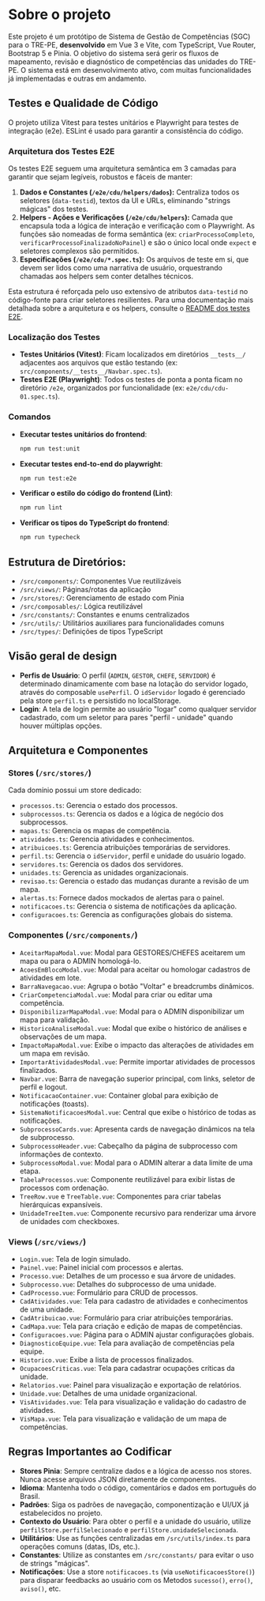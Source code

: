 # Sobre o projeto

Este projeto é um protótipo de Sistema de Gestão de Competências (SGC) para o TRE-PE, **desenvolvido** em Vue 3 e Vite, com TypeScript, Vue Router, Bootstrap 5 e Pinia. O objetivo do sistema será gerir os fluxos de mapeamento, revisão e diagnóstico de competências das unidades do TRE-PE. O sistema está em desenvolvimento ativo, com muitas funcionalidades já implementadas e outras em andamento.

## Testes e Qualidade de Código

O projeto utiliza Vitest para testes unitários e Playwright para testes de integração (e2e). ESLint é usado para garantir a consistência do código.

### Arquitetura dos Testes E2E

Os testes E2E seguem uma arquitetura semântica em 3 camadas para garantir que sejam legíveis, robustos e fáceis de manter:

1.  **Dados e Constantes (`/e2e/cdu/helpers/dados`):** Centraliza todos os seletores (`data-testid`), textos da UI e URLs, eliminando "strings mágicas" dos testes.
2.  **Helpers - Ações e Verificações (`/e2e/cdu/helpers`):** Camada que encapsula toda a lógica de interação e verificação com o Playwright. As funções são nomeadas de forma semântica (ex: `criarProcessoCompleto`, `verificarProcessoFinalizadoNoPainel`) e são o único local onde `expect` e seletores complexos são permitidos.
3.  **Especificações (`/e2e/cdu/*.spec.ts`):** Os arquivos de teste em si, que devem ser lidos como uma narrativa de usuário, orquestrando chamadas aos helpers sem conter detalhes técnicos.

Esta estrutura é reforçada pelo uso extensivo de atributos `data-testid` no código-fonte para criar seletores resilientes. Para uma documentação mais detalhada sobre a arquitetura e os helpers, consulte o [README dos testes E2E](./e2e/cdu/README.md).

### Localização dos Testes

- **Testes Unitários (Vitest)**: Ficam localizados em diretórios `__tests__/` adjacentes aos arquivos que estão testando (ex: `src/components/__tests__/Navbar.spec.ts`).
- **Testes E2E (Playwright)**: Todos os testes de ponta a ponta ficam no diretório `/e2e`, organizados por funcionalidade (ex: `e2e/cdu/cdu-01.spec.ts`).

### Comandos

- **Executar testes unitários do frontend**:
  
  ```bash
  npm run test:unit
  ```
- **Executar testes end-to-end do playwright**:
  
  ```bash
  npm run test:e2e
  ```
- **Verificar o estilo do código do frontend (Lint)**:
  
  ```bash
  npm run lint
  ```
- **Verificar os tipos do TypeScript do frontend**:
  
  ```bash
  npm run typecheck
  ```

## Estrutura de Diretórios:

- `/src/components/`: Componentes Vue reutilizáveis
- `/src/views/`: Páginas/rotas da aplicação
- `/src/stores/`: Gerenciamento de estado com Pinia
- `/src/composables/`: Lógica reutilizável
- `/src/constants/`: Constantes e enums centralizados
- `/src/utils/`: Utilitários auxiliares para funcionalidades comuns
- `/src/types/`: Definições de tipos TypeScript

## Visão geral de design

- **Perfis de Usuário**: O perfil (`ADMIN`, `GESTOR`, `CHEFE`, `SERVIDOR`) é determinado dinamicamente com base na lotação do servidor logado, através do composable `usePerfil`. O `idServidor` logado é gerenciado pela store `perfil.ts` e persistido no localStorage.
- **Login**: A tela de login permite ao usuário "logar" como qualquer servidor cadastrado, com um seletor para pares "perfil - unidade" quando houver múltiplas opções.

## Arquitetura e Componentes

### Stores (`/src/stores/`)

Cada domínio possui um store dedicado:

- `processos.ts`: Gerencia o estado dos processos.
- `subprocessos.ts`: Gerencia os dados e a lógica de negócio dos subprocessos.
- `mapas.ts`: Gerencia os mapas de competência.
- `atividades.ts`: Gerencia atividades e conhecimentos.
- `atribuicoes.ts`: Gerencia atribuições temporárias de servidores.
- `perfil.ts`: Gerencia o `idServidor`, perfil e unidade do usuário logado.
- `servidores.ts`: Gerencia os dados dos servidores.
- `unidades.ts`: Gerencia as unidades organizacionais.
- `revisao.ts`: Gerencia o estado das mudanças durante a revisão de um mapa.
- `alertas.ts`: Fornece dados mockados de alertas para o painel.
- `notificacoes.ts`: Gerencia o sistema de notificações da aplicação.
- `configuracoes.ts`: Gerencia as configurações globais do sistema.

### Componentes (`/src/components/`)

- `AceitarMapaModal.vue`: Modal para GESTORES/CHEFES aceitarem um mapa ou para o ADMIN homologá-lo.
- `AcoesEmBlocoModal.vue`: Modal para aceitar ou homologar cadastros de atividades em lote.
- `BarraNavegacao.vue`: Agrupa o botão "Voltar" e breadcrumbs dinâmicos.
- `CriarCompetenciaModal.vue`: Modal para criar ou editar uma competência.
- `DisponibilizarMapaModal.vue`: Modal para o ADMIN disponibilizar um mapa para validação.
- `HistoricoAnaliseModal.vue`: Modal que exibe o histórico de análises e observações de um mapa.
- `ImpactoMapaModal.vue`: Exibe o impacto das alterações de atividades em um mapa em revisão.
- `ImportarAtividadesModal.vue`: Permite importar atividades de processos finalizados.
- `Navbar.vue`: Barra de navegação superior principal, com links, seletor de perfil e logout.
- `NotificacaoContainer.vue`: Container global para exibição de notificações (toasts).
- `SistemaNotificacoesModal.vue`: Central que exibe o histórico de todas as notificações.
- `SubprocessoCards.vue`: Apresenta cards de navegação dinâmicos na tela de subprocesso.
- `SubprocessoHeader.vue`: Cabeçalho da página de subprocesso com informações de contexto.
- `SubprocessoModal.vue`: Modal para o ADMIN alterar a data limite de uma etapa.
- `TabelaProcessos.vue`: Componente reutilizável para exibir listas de processos com ordenação.
- `TreeRow.vue` e `TreeTable.vue`: Componentes para criar tabelas hierárquicas expansíveis.
- `UnidadeTreeItem.vue`: Componente recursivo para renderizar uma árvore de unidades com checkboxes.

### Views (`/src/views/`)

- `Login.vue`: Tela de login simulado.
- `Painel.vue`: Painel inicial com processos e alertas.
- `Processo.vue`: Detalhes de um processo e sua árvore de unidades.
- `Subprocesso.vue`: Detalhes do subprocesso de uma unidade.
- `CadProcesso.vue`: Formulário para CRUD de processos.
- `CadAtividades.vue`: Tela para cadastro de atividades e conhecimentos de uma unidade.
- `CadAtribuicao.vue`: Formulário para criar atribuições temporárias.
- `CadMapa.vue`: Tela para criação e edição de mapas de competências.
- `Configuracoes.vue`: Página para o ADMIN ajustar configurações globais.
- `DiagnosticoEquipe.vue`: Tela para avaliação de competências pela equipe.
- `Historico.vue`: Exibe a lista de processos finalizados.
- `OcupacoesCriticas.vue`: Tela para cadastrar ocupações críticas da unidade.
- `Relatorios.vue`: Painel para visualização e exportação de relatórios.
- `Unidade.vue`: Detalhes de uma unidade organizacional.
- `VisAtividades.vue`: Tela para visualização e validação do cadastro de atividades.
- `VisMapa.vue`: Tela para visualização e validação de um mapa de competências.

## Regras Importantes ao Codificar

- **Stores Pinia**: Sempre centralize dados e a lógica de acesso nos stores. Nunca acesse arquivos JSON diretamente de componentes.
- **Idioma**: Mantenha todo o código, comentários e dados em português do Brasil.
- **Padrões**: Siga os padrões de navegação, componentização e UI/UX já estabelecidos no projeto.
- **Contexto do Usuário**: Para obter o perfil e a unidade do usuário, utilize `perfilStore.perfilSelecionado` e `perfilStore.unidadeSelecionada`.
- **Utilitários**: Use as funções centralizadas em `/src/utils/index.ts` para operações comuns (datas, IDs, etc.).
- **Constantes**: Utilize as constantes em `/src/constants/` para evitar o uso de strings "mágicas".
- **Notificações**: Use a store `notificacoes.ts` (via `useNotificacoesStore()`) para disparar feedbacks ao usuário com os Metodos `sucesso()`, `erro()`, `aviso()`, etc.